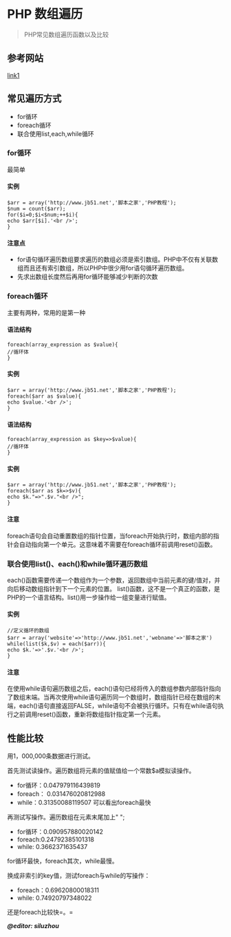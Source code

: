# PHP 数组遍历
> PHP常见数组遍历函数以及比较
## 参考网站
[link1](http://www.jb51.net/article/29949.htm)


## 常见遍历方式
- for循环
- foreach循环
- 联合使用list,each,while循环

### for循环
最简单
#### 实例

```
$arr = array('http://www.jb51.net','脚本之家','PHP教程');
$num = count($arr);
for($i=0;$i<$num;++$i){
echo $arr[$i].'<br />';
}
```

#### 注意点
- for语句循环遍历数组要求遍历的数组必须是索引数组。PHP中不仅有关联数组而且还有索引数组，所以PHP中很少用for语句循环遍历数组。 
- 先求出数组长度然后再用for循环能够减少判断的次数

### foreach循环
主要有两种，常用的是第一种
#### 语法结构

```
foreach(array_expression as $value){
//循环体
}
```

#### 实例

```
$arr = array('http://www.jb51.net','脚本之家','PHP教程');
foreach($arr as $value){
echo $value.'<br />';
}
```

#### 语法结构


```
foreach(array_expression as $key=>$value){
//循环体
}
```

#### 实例

```
$arr = array('http://www.jb51.net','脚本之家','PHP教程');
foreach($arr as $k=>$v){
echo $k."=>".$v."<br />";
}

```
#### 注意
foreach语句会自动重置数组的指针位置，当foreach开始执行时，数组内部的指针会自动指向第一个单元。这意味着不需要在foreach循环前调用reset()函数。

### 联合使用list()、each()和while循环遍历数组
each()函数需要传递一个数组作为一个参数，返回数组中当前元素的键/值对，并向后移动数组指针到下一个元素的位置。
list()函数，这不是一个真正的函数，是PHP的一个语言结构。list()用一步操作给一组变量进行赋值。


#### 实例
```
//定义循环的数组
$arr = array('website'=>'http://www.jb51.net','webname'=>'脚本之家')
while(list($k,$v) = each($arr)){
echo $k.'=>'.$v.'<br />';
}
```

#### 注意
在使用while语句遍历数组之后，each()语句已经将传入的数组参数内部指针指向了数组末端。当再次使用while语句遍历同一个数组时，数组指针已经在数组的末端，each()语句直接返回FALSE，while语句不会被执行循环。只有在while语句执行之前调用reset()函数，重新将数组指针指定第一个元素。

## 性能比较
用1，000,000条数据进行测试。

首先测试读操作。遍历数组将元素的值赋值给一个常数$a模拟读操作。

- for循环：0.047979116439819
- foreach： 0.031476020812988
- while：0.31350088119507
可以看出foreach最快

再测试写操作。遍历数组在元素末尾加上"  ";

- for循环：0.090957880020142
- foreach:0.24792385101318
- while: 0.3662371635437

for循环最快，foreach其次，while最慢。


换成非索引的key值，测试foreach与while的写操作：
- foreach：0.69620800018311
- while: 0.74920797348022

还是foreach比较快=。=


***@editor: siluzhou***













































